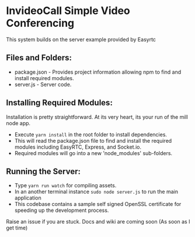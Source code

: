 InvideoCall Simple Video Conferencing
======================

This system builds on the server example provided by Easyrtc

Files and Folders:
------------------

 - package.json - Provides project information allowing npm to find and install required modules.
 - server.js - Server code.

 
Installing Required Modules:
----------------------------
Installation is pretty straightforward. At its very heart, its your run of the mill node app.

 - Execute `yarn install` in the root folder to install dependencies.
 - This will read the package.json file to find and install the required modules including EasyRTC, Express, and Socket.io.
 - Required modules will go into a new 'node_modules' sub-folders.


Running the Server:
-------------------

 - Type `yarn run watch` for compiling assets.
 - In an another terminal instance `sudo node server.js` to run the main application
 - This codebase contains a sample self signed OpenSSL certificate for speeding up the development process.
 
 
 Raise an issue if you are stuck. Docs and wiki are coming soon (As soon as I get time)